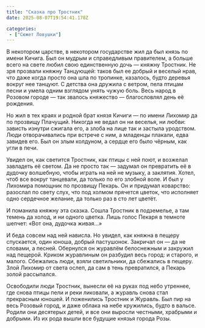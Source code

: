 ```yaml
---
title: "Сказка про Тростник"
date: 2025-08-07T19:54:41.178Z

categories:
 - ["Сюжет Ловушки"]
---
```


В некотором царстве, в некотором государстве жил да был князь по имени
Кичига. Был он мудрым и справедливым правителем, а больше всего на свете
любил свою единственную дочь — княжну Тростник. Не зря прозвали княжну
Танцующей: таков был ее добрый и веселый нрав, что даже когда просто она
шла по тропинке, казалось, будто деревья вокруг нее танцуют. С детства
она дружила с ветром, пела птицам песни и умела одним взглядом унять
чужую боль. Весь народ в Розовом городе — так звалось княжество —
благословлял день её рождения.

Но жил в тех краях и родной брат князя Кичиги — по имени Лихомир да по
прозвищу Плачущий. Никогда не ведал он ни веселья, ни любви: зависть
изнутри сжигала его, а злоба на лице так и застыла уродством. Люди
отворачивались при встрече с ним, а младенцы плакали, едва завидев его.
Был он злым колдуном, а сердце его было чёрным, как угли в печи.

Увидел он, как светится Тростник, как птицы с ней поют, и возжелал
завладеть её светом. Да не просто так — задумал он превратить её в
дудочку волшебную, чтобы играть на ней не музыку, а заклятия. Хотел,
чтоб все вокруг танцевали, да только по его злобной воле. И был у
Лихомира помощник по прозвищу Пекарь. Он и придумал коварство: разослал
по свету слух, что под холмом прячется цветок, что исполняет одно
сердечное желание, да только раз в сто лет цветёт.

И поманила княжну эта сказка. Сошла Тростник в подземелье, а там темень
да холод, и ни одного цветка. Лишь голос Пекаря в темноте шепчет: «Вот
она, дудочка живая...»

И беда совсем над ней нависла. Но увидел, как княжна в пещеру
спускается, один юноша, добрый пастушонок. Закричал он — да не словами,
а песней. Обернулся он журавлём белоснежным и закружил над пещерой.
Криком журавлиным он разбудил весь город: и старого, и малого. Сбежались
люди, взяли светильники, да сбежались в пещеру. Злой Лихомир от света
ослеп, да сам в тень превратился, а Пекарь золой рассыпался.

Освободили люди Тростник, вынесли её на руках под небо утреннее, где
снова птицы пели и реки ликовали, а журавль снова стал прекрасным
юношей. И поженились Тростник и Журавль. Был пир на весь Розовый город,
и даже облака на небе кружились, будто в вальсе. Родили они десятерых
детей, и все они выросли честными, храбрыми и добрыми. Из их рода вышли
все будущие князья города Розы.
